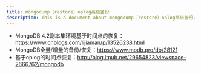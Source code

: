 ```yaml
---
title: mongodump（restore）oplog高级备份
description: This is a document about mongodump（restore）oplog高级备份.
---
```


- MongoDB 4.2副本集环境基于时间点的恢复：https://www.cnblogs.com/lijiaman/p/13526238.html
- MongoDB全量/增量的备份/恢复：https://www.modb.pro/db/28121
- 基于oplog的时间点恢复：http://blog.itpub.net/29654823/viewspace-2666762/mongodb 